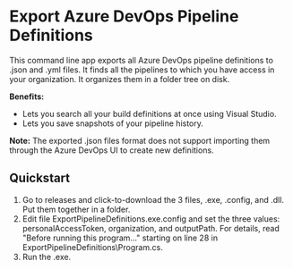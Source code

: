 # Export Azure DevOps Pipeline Definitions
This command line app exports all Azure DevOps pipeline definitions to .json and .yml files. It finds all the pipelines to which you have access in your organization. It organizes them in a folder tree on disk. 

**Benefits:** 
- Lets you search all your build definitions at once using Visual Studio.
- Lets you save snapshots of your pipeline history. 

**Note:** 
The exported .json files format does not support importing them through the Azure DevOps UI to create new definitions.

## Quickstart
1. Go to releases and click-to-download the 3 files, .exe, .config, and .dll. Put them together in a folder. 
1. Edit file ExportPipelineDefinitions.exe.config and set the three values: personalAccessToken, organization, and outputPath.
   For details, read "Before running this program..." starting on line 28 in ExportPipelineDefinitions\Program.cs.
1. Run the .exe.
